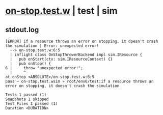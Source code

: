 # [on-stop.test.w](../../../../../../examples/tests/sdk_tests/resource/on-stop.test.w) | test | sim

## stdout.log
```log
[ERROR] if a resource throws an error on stopping, it doesn't crash the simulation | Error: unexpected error!
  --> on-stop.test.w:6:5
  | inflight class OnStopThrowerBackend impl sim.IResource {
  |   pub onStart(ctx: sim.IResourceContext) {}
  |   pub onStop() {
6 |     throw "unexpected error!";
  |     ^
at onStop <ABSOLUTE>/on-stop.test.w:6:5
pass ─ on-stop.test.wsim » root/env0/test:if a resource throws an error on stopping, it doesn't crash the simulation

Tests 1 passed (1)
Snapshots 1 skipped
Test Files 1 passed (1)
Duration <DURATION>
```

